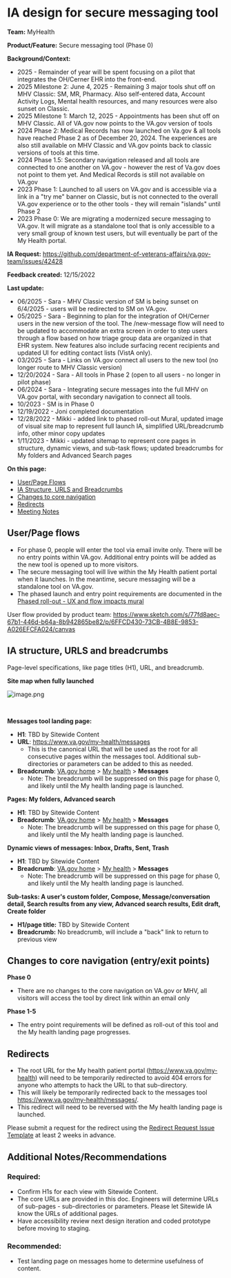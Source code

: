 # IA design for secure messaging tool
**Team:** MyHealth

**Product/Feature:** Secure messaging tool (Phase 0)

**Background/Context:** 
* 2025 - Remainder of year will be spent focusing on a pilot that integrates the OH/Cerner EHR into the front-end. 
* 2025 Milestone 2: June 4, 2025 - Remaining 3 major tools shut off on MHV Classic: SM, MR, Pharmacy. Also self-entered data, Account Activity Logs, Mental health resources, and many resources were also sunset on Classic. 
* 2025 Milestone 1: March 12, 2025 - Appointments has been shut off on MHV Classic. All of VA.gov now points to the VA.gov version of tools
* 2024 Phase 2: Medical Records has now launched on Va.gov & all tools have reached Phase 2 as of December 20, 2024. The experiences are also still available on MHV Classic and VA.gov points back to classic versions of tools at this time. 
* 2024 Phase 1.5: Secondary navigation released and all tools are connected to one another on VA.gov - however the rest of Va.gov does not point to them yet. And Medical Records is still not available on VA.gov
* 2023 Phase 1: Launched to all users on VA.gov and is accessible via a link in a "try me" banner on Classic, but is not connected to the overall VA.gov experience or to the other tools - they will remain "islands" until Phase 2
* 2023 Phase 0: We are migrating a modernized secure messaging to VA.gov. It will migrate as a standalone tool that is only accessible to a very small group of known test users, but will eventually be part of the My Health portal.

**IA Request:** https://github.com/department-of-veterans-affairs/va.gov-team/issues/42428

**Feedback created:** 12/15/2022

**Last update:** 
- 06/2025 - Sara - MHV Classic version of SM is being sunset on 6/4/2025 - users will be redirected to SM on VA.gov.
- 05/2025 - Sara - Beginning to plan for the integration of OH/Cerner users in the new version of the tool. The /new-message flow will need to be updated to accommodate an extra screen in order to step users through a flow based on how triage group data are organized in that EHR system. New features also include surfacing recent recipients and updated UI for editing contact lists (VistA only).
- 03/2025 - Sara - Links on VA.gov connect all users to the new tool (no longer route to MHV Classic version)
- 12/20/2024 - Sara - All tools in Phase 2 (open to all users - no longer in pilot phase) 
- 06/2024 - Sara - Integrating secure messages into the full MHV on VA.gov portal, with secondary navigation to connect all tools.
- 10/2023 - SM is in Phase 0
- 12/19/2022 - Joni completed documentation
- 12/28/2022 - Mikki - added link to phased roll-out Mural, updated image of visual site map to represent full launch IA, simplified URL/breadcrumb info, other minor copy updates
- 1/11/2023 - Mikki - updated sitemap to represent core pages in structure, dynamic views, and sub-task flows;  updated breadcrumbs for My folders and Advanced Search pages

**On this page:**
- [User/Page Flows](#flows)
- [IA Structure, URLS and Breadcrumbs](#map)
- [Changes to core navigation](#nav)
- [Redirects](#redirects)
- [Meeting Notes](#notes)

## <a name="flows">User/Page flows</a>

- For phase 0, people will enter the tool via email invite only. There will be no entry points within VA.gov. Additional entry points will be added as the new tool is opened up to more visitors.  
- The secure messaging tool will live within the My Health patient portal when it launches. In the meantime, secure messaging will be a standalone tool on VA.gov.
- The phased launch and entry point requirements are documented in the [Phased roll-out - UX and flow impacts mural](https://app.mural.co/t/departmentofveteransaffairs9999/m/departmentofveteransaffairs9999/1667322271773/26b9a1c19e3d4f1dbcc1dba4e4218a56f0fbb75a)

User flow provided by product team: https://www.sketch.com/s/77fd8aec-67b1-446d-b64a-8b942865be82/p/6FFCD430-73CB-4B8E-9853-A026EFCFA024/canvas

## <a name="map">IA structure, URLS and breadcrumbs</a>
Page-level specifications, like page titles (H1), URL, and breadcrumb. 

**Site map when fully launched**

![image.png](https://images.zenhubusercontent.com/59ca6a73b0222d5de4792f1d/6dd9131b-94eb-46e8-8cd5-2eb7be928f7c)

<br>
 
**Messages tool landing page:**
- **H1**: TBD by Sitewide Content 
- **URL**: https://www.va.gov/my-health/messages
  - This is the canonical URL that will be used as the root for all consecutive pages within the messages tool. Additional sub-directories or parameters can be added to this as needed.  
- **Breadcrumb**: [VA.gov home](www.va.gov) > [My health](www.va.gov/my-health) > **Messages**
  - Note: The breadcrumb will be suppressed on this page for phase 0, and likely until the My health landing page is launched. 

**Pages: My folders, Advanced search**
- **H1**: TBD by Sitewide Content 
- **Breadcrumb**: [VA.gov home](www.va.gov) > [My health](www.va.gov/my-health) > **Messages**
  - Note: The breadcrumb will be suppressed on this page for phase 0, and likely until the My health landing page is launched. 

**Dynamic views of messages: Inbox, Drafts, Sent, Trash**
- **H1**: TBD by Sitewide Content 
- **Breadcrumb**: [VA.gov home](www.va.gov) > [My health](www.va.gov/my-health) > **Messages**
  - Note: The breadcrumb will be suppressed on this page for phase 0, and likely until the My health landing page is launched. 

**Sub-tasks: A user's custom folder, Compose, Message/conversation detail, Search results from any view, Advanced search results, Edit draft, Create folder**
- **H1/page title:** TBD by Sitewide Content 
- **Breadcrumb:** No breadcrumb, will include a "back" link to return to previous view


## <a name="nav">Changes to core navigation (entry/exit points)</a>

**Phase 0**
- There are no changes to the core navigation on VA.gov or MHV, all visitors will access the tool by direct link within an email only

**Phase 1-5**
- The entry point requirements will be defined as roll-out of this tool and the My health landing page progresses.


 
 ## <a name="redirects">Redirects</a>
 
 * The root URL for the My health patient portal (https://www.va.gov/my-health) will need to be temporarily redirected to avoid 404 errors for anyone who attempts to hack the URL to that sub-directory.  
 * This will likely be temporarily redirected back to the messages tool https://www.va.gov/my-health/messages/.
 * This redirect will need to be reversed with the My health landing page is launched.
 

Please submit a request for the redirect using the [Redirect Request Issue Template](https://github.com/department-of-veterans-affairs/va.gov-team/issues/new?assignees=mnorthuis&labels=content-ia-team%2C+ia&template=redirect-request.md&title=Redirect+Request) at least 2 weeks in advance. 



## <a name="notes">Additional Notes/Recommendations</notes>
### Required:
* Confirm H1s for each view with Sitewide Content.
* The core URLs are provided in this doc. Engineers will determine URLs of sub-pages - sub-directories or parameters.  Please let Sitewide IA know the URLs of additional pages. 
* Have accessibility review next design iteration and coded prototype before moving to staging.
### Recommended:
* Test landing page on messages home to determine usefulness of content.
